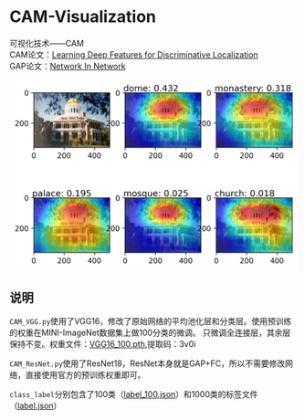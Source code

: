 # CAM-Visualization
可视化技术——CAM  
CAM论文：[Learning Deep Features for Discriminative Localization](https://arxiv.org/pdf/1512.04150.pdf)  
GAP论文：[Network In Network](https://arxiv.org/pdf/1312.4400.pdf)  


![alt text](cam.jpg)

## 说明
`CAM_VGG.py`使用了VGG16，修改了原始网络的平均池化层和分类层。使用预训练的权重在MINI-ImageNet数据集上做100分类的微调。
只微调全连接层，其余层保持不变。权重文件：[VGG16_100.pth](https://pan.baidu.com/s/1XE2RLEzDn8Xvw8wY0pTo1A?pwd=3v0i 
),提取码：3v0i

`CAM_ResNet.py`使用了ResNet18，ResNet本身就是GAP+FC，所以不需要修改网络，直接使用官方的预训练权重即可。
  
`class_label`分别包含了100类（[label_100.json](class_label/label_100.json)）和1000类的标签文件（[label.json](class_label/label.json)）
